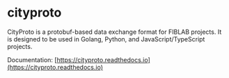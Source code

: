 # cityproto

CityProto is a protobuf-based data exchange format for FIBLAB projects.
It is designed to be used in Golang, Python, and JavaScript/TypeScript projects.

Documentation: [https://cityproto.readthedocs.io](https://cityproto.readthedocs.io)
